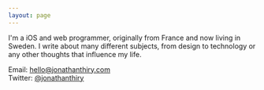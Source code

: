 ```yaml
---
layout: page
---
```


I'm a iOS and web programmer, originally from France and now living in Sweden.
I write about many different subjects, from design to technology or any other thoughts that influence my life.

Email: [hello@jonathanthiry.com](mailto:hello@jonathanthiry.com)  
Twitter: [@jonathanthiry](https://twitter.com/jonathanthiry)
